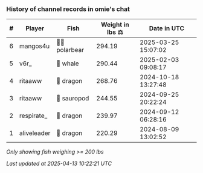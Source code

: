 ### History of channel records in omie's chat
| # | Player | Fish | Weight in lbs ⚖️ | Date in UTC |
|-----|------|--------|-----------|---------|
| 6   | mangos4u | 🐻‍❄ polarbear | 294.19 | 2025-03-25 15:07:02 |
| 5   | v6r_ | 🐳 whale | 290.44 | 2025-02-03 09:08:17 |
| 4   | ritaaww | 🐉 dragon | 268.76 | 2024-10-18 13:27:48 |
| 3   | ritaaww | 🦕 sauropod | 244.55 | 2024-09-25 20:22:24 |
| 2   | respirate_ | 🐉 dragon | 239.97 | 2024-09-12 06:28:16 |
| 1   | aliveleader | 🐉 dragon | 220.29 | 2024-08-09 13:02:52 |

_Only showing fish weighing >= 200 lbs_

_Last updated at 2025-04-13 10:22:21 UTC_